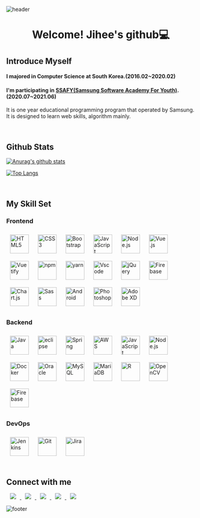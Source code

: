 ![header](https://capsule-render.vercel.app/api?type=slice&color=auto&height=200&section=header&text=JIHEE&fontSize=70&fontAlign=80&fontAlignY=35&rotate=10)

# <div align="center">Welcome! Jihee's github💻</h1> 

## Introduce Myself 

#### I majored in Computer Science at South Korea.(2016.02~2020.02)  

#### I'm participating in <a href="https://www.ssafy.com/">SSAFY(Samsung Software Academy For Youth)</a>.(2020.07~2021.06)
It is one year educational programming program that operated by Samsung.  
It is designed to learn web skills, algorithm mainly.  
  
<br/>  

## Github Stats  

[![Anurag's github stats](https://github-readme-stats.vercel.app/api?username=vegavenus95&show_icons=true&theme=dark)](https://github.com/anuraghazra/github-readme-stats)  

[![Top Langs](https://github-readme-stats.vercel.app/api/top-langs/?username=vegavenus95&layout=compact)](https://github.com/anuraghazra/github-readme-stats)

<br/>  

## My Skill Set  

### Frontend  
<div>  
<img style="margin: 10px" src="https://profilinator.rishav.dev/skills-assets/html5-original-wordmark.svg" alt="HTML5" height="50" />  
<img style="margin: 10px" src="https://profilinator.rishav.dev/skills-assets/css3-original-wordmark.svg" alt="CSS3" height="50" />  
<img style="margin: 10px" src="https://profilinator.rishav.dev/skills-assets/bootstrap-plain.svg" alt="Bootstrap" height="50" />  
<img style="margin: 10px" src="https://profilinator.rishav.dev/skills-assets/javascript-original.svg" alt="JavaScript" height="50" />  
<img style="margin: 10px" src="https://cdn.worldvectorlogo.com/logos/nodejs-1.svg" alt="Node.js" height="50" />  
<img style="margin: 10px" src="https://profilinator.rishav.dev/skills-assets/vuejs-original-wordmark.svg" alt="Vue.js" height="50" />  
<img style="margin: 10px" src="https://cdn.worldvectorlogo.com/logos/vuetify.svg" alt="Vuetify" height="50" />  
<img style="margin: 10px" src="https://cdn.worldvectorlogo.com/logos/npm-square-red-1.svg" alt="npm" height="50" />  
<img style="margin: 10px" src="https://cdn.worldvectorlogo.com/logos/yarn.svg" alt="yarn" height="50" />
<img style="margin: 10px" src="https://cdn.worldvectorlogo.com/logos/visual-studio-code.svg" alt="Vscode" height="50" />  
<img style="margin: 10px" src="https://profilinator.rishav.dev/skills-assets/jquery.png" alt="jQuery" height="50" />  
<img style="margin: 10px" src="https://profilinator.rishav.dev/skills-assets/firebase.png" alt="Firebase" height="50" />  
<img style="margin: 10px" src="https://profilinator.rishav.dev/skills-assets/logo-title.svg" alt="Chart.js" height="50" />  
<img style="margin: 10px" src="https://profilinator.rishav.dev/skills-assets/sass-original.svg" alt="Sass" height="50" />  
<img style="margin: 10px" src="https://profilinator.rishav.dev/skills-assets/android-original-wordmark.svg" alt="Android" height="50" />  
<img style="margin: 10px" src="https://cdn.worldvectorlogo.com/logos/photoshop-cc.svg" alt="Photoshop" height="50" />  
<img style="margin: 10px" src="https://cdn.worldvectorlogo.com/logos/adobe-xd.svg" alt="Adobe XD" height="50" />  
</div>  

### Backend  
<div>  
<img style="margin: 10px" src="https://profilinator.rishav.dev/skills-assets/java-original-wordmark.svg" alt="Java" height="50" />  
<img style="margin: 10px" src="https://cdn.worldvectorlogo.com/logos/eclipse-11.svg" alt="eclipse" height="50" />  
<img style="margin: 10px" src="https://profilinator.rishav.dev/skills-assets/springio-icon.svg" alt="Spring" height="50" />  
<img style="margin: 10px" src="https://profilinator.rishav.dev/skills-assets/amazonwebservices-original-wordmark.svg" alt="AWS" height="50" />  
<img style="margin: 10px" src="https://profilinator.rishav.dev/skills-assets/javascript-original.svg" alt="JavaScript" height="50" />  
<img style="margin: 10px" src="https://cdn.worldvectorlogo.com/logos/nodejs-1.svg" alt="Node.js" height="50" />  
<img style="margin: 10px" src="https://profilinator.rishav.dev/skills-assets/docker-original-wordmark.svg" alt="Docker" height="50" />  
<img style="margin: 10px" src="https://profilinator.rishav.dev/skills-assets/oracle-original.svg" alt="Oracle" height="50" />  
<img style="margin: 10px" src="https://profilinator.rishav.dev/skills-assets/mysql-original-wordmark.svg" alt="MySQL" height="50" />  
<img style="margin: 10px" src="https://cdn.worldvectorlogo.com/logos/mariadb.svg" alt="MariaDB" height="50" />  
<img style="margin: 10px" src="https://profilinator.rishav.dev/skills-assets/r.svg" alt="R" height="50" />  
<img style="margin: 10px" src="https://profilinator.rishav.dev/skills-assets/opencv-icon.svg" alt="OpenCV" height="50" />  
<img style="margin: 10px" src="https://profilinator.rishav.dev/skills-assets/firebase.png" alt="Firebase" height="50" />  
</div> 

### DevOps  
<div>  
<img style="margin: 10px" src="https://profilinator.rishav.dev/skills-assets/jenkins-icon.svg" alt="Jenkins" height="50" />  
<img style="margin: 10px" src="https://profilinator.rishav.dev/skills-assets/git-scm-icon.svg" alt="Git" height="50" />  
<img style="margin: 10px" src="https://cdn.worldvectorlogo.com/logos/jira-3.svg" alt="Jira" height="50" />  
</div>    

<br/>    

## Connect with me  
<div>
<a href="mailto:vegavenus0920@gmail.com" target="_blank">
<img 
        src="http://img.shields.io/badge/gmail-EA4335?style=flat&logo=gmail&logoColor=white&alt=gmail"
        style="height : auto; margin-left : 10px; margin-right : 10px;"/>
</a>
 <a href="https://github.com/vegavenus95" target="_blank">
<img 
        src="http://img.shields.io/badge/github-181717?style=flat&logo=github&logoColor=white&alt=github"
        style="height : auto; margin-left : 10px; margin-right : 10px;"/>
</a>
    <a href="https://notion.so/hongg0920" target="_blank">
<img 
        src="http://img.shields.io/badge/notion-white?style=flat&logo=notion&logoColor=black&alt=notion"
        style="height : auto; margin-left : 10px; margin-right : 10px;"/>
</a>
  <a href="https://www.facebook.com/HG0920" target="_blank">
<img 
        src="http://img.shields.io/badge/facebook-1877F2?style=flat&logo=facebook&logoColor=white&alt=facebook"
        style="height : auto; margin-left : 10px; margin-right : 10px;"/>
</a>
<a href="https://instagram.com/hongg0920" target="_blank">
<img 
        src="http://img.shields.io/badge/instagram-E4405F?style=flat&logo=instagram&logoColor=white&alt=instagram"
        style="height : auto; margin-left : 10px; margin-right : 10px;"/>
</a>

</div>  

![footer](https://capsule-render.vercel.app/api?section=footer&type=soft&color=auto&height=10)

